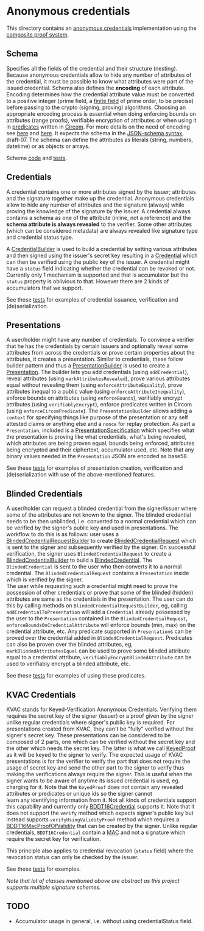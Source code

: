 # Anonymous credentials 

This directory contains an [anonymous credentials](https://blog.dock.io/anonymous-credentials/) implementation using the [composite proof system](./../composite-proof/index.ts).

## Schema

Specifies all the fields of the credential and their structure (nesting). Because anonymous credentials allow to hide any 
number of attributes of the credential, it must be possible to know what attributes were part of the issued credential. Schema 
also defines the **encoding** of each attribute. Encoding determines how the credential attribute value must be converted to 
a positive integer (prime field, a [finite field](https://en.wikipedia.org/wiki/Finite_field) of prime order, to be precise) 
before passing to the crypto (signing, proving) algorithms. Choosing an appropriate encoding process is essential when doing 
enforcing bounds on attributes (range proofs), verifiable encryption of attributes or when using it in [predicates](https://blog.dock.io/circom-language-integration/) written 
in [Circom](https://docs.circom.io/). For more details on the need of encoding see [here](./../../README.md#encoding-for-negative-or-decimal-numbers) and 
[here](./../../README.md#encoding-for-verifiable-encryption). 
It expects the schema in the [JSON-schema syntax](https://json-schema.org/), draft-07. The schema can define the attributes as literals (string, numbers, datetime) or 
as objects or arrays.  

Schema [code](./schema.ts) and [tests](../../tests/anonymous-credentials/schema.spec.ts).

## Credentials

A credential contains one or more attributes signed by the issuer; attributes and the signature together make up the credential. 
Anonymous credentials allow to hide any number of attributes and the signature (always) while proving the knowledge of the signature by the issuer. 
A credential always contains a schema as one of the attribute (inline, not a reference) and the **schema attribute is always revealed** to 
the verifier. Some other attributes (which can be considered metadata) are always revealed like signature type and credential status type. 

A [CredentialBuilder](./credential-builder.ts) is used to build a credential by setting various attributes and 
then signed using the issuer's secret key resulting in a [Credential](./credential.ts) which can then be verified using the 
public key of the issuer. A credential might have a `status` field indicating whether the credential can be revoked or not. Currently only 1 
mechanism is supported and that is accumulator but the `status` property is oblivious to that. However there are 2 kinds of 
accumulators that we support.

See these [tests](../../tests/anonymous-credentials/credential.spec.ts) for examples of credential issuance, verification and (de)serialization.

## Presentations

A user/holder might have any number of credentials. To convince a verifier that he has the credentials by certain issuers and 
optionally reveal some attributes from across the credentials or prove certain properties about the attributes, it creates a 
presentation. Similar to credentials, these follow builder pattern and thus a [PresentationBuilder](./presentation-builder.ts) 
is used to create a [Presentation](./presentation.ts). The builder lets you add credentials (using `addCredential`), reveal attributes (using `markAttributesRevealed`), 
prove various attributes equal without revealing them (using `enforceAttributeEquality`), prove attributes inequal to a public value (using `enforceAttributeInequality`), 
enforce bounds on attributes (using `enforceBounds`), verifiably encrypt attributes (using `verifiablyEncrypt`), enforce predicates written 
in Circom (using `enforceCircomPredicate`). 
The `PresentationBuilder` allows adding a `context` for specifying things like purpose of the presentation or any self attested claims 
or anything else and a `nonce` for replay protection.
As part a `Presentation`, included is a [PresentationSpecification](./presentation-specification.ts) which 
specifies what the presentation is proving like what credentials, what's being revealed, which attributes are being proven equal, 
bounds being enforced, attributes being encrypted and their ciphertext, accumulator used, etc. Note that any binary values needed in the 
`Presentation` JSON are encoded as base58.

See these [tests](../../tests/anonymous-credentials/presentation.spec.ts) for examples of presentation creation, verification and (de)serialization with use of the above-mentioned features.

## Blinded Credentials

A user/holder can request a blinded credential from the signer/issuer where some of the attributes are not known to the signer. The blinded credential needs to be then unblinded, i.e. converted to a normal credential which can be verified by the signer's public key and used in presentations. The workflow to do this is as follows: user uses a [BlindedCredentialRequestBuilder](./blinded-credential-request-builder.ts) to create [BlindedCredentialRequest](./blinded-credential-request.ts) which is sent to the signer and subsequently verified by the signer. On successful verification, the signer uses `BlindedCredentialRequest` to create a [BlindedCredentialBuilder](./blinded-credential-builder.ts) to build a [BlindedCredential](./blinded-credential.ts). The `BlindedCredential` is sent to the user who then converts it to a normal credential. The `BlindedCredentialRequest` contains a `Presentation` inside which is verified by the signer.  
The user while requesting such a credential might need to prove the possession of other credentials or prove that some of the blinded (hidden) attributes are same as the credentials in the presentation. The user can do this by calling methods on `BlindedCredentialRequestBuilder`, eg, calling `addCredentialToPresentation` will add a `Credential` already possessed by the user to the `Presentation` contained in the `BlindedCredentialRequest`, `enforceBoundsOnCredentialAttribute` will enforce bounds (min, max) on the credential attribute, etc. Any predicate supported in `Presentation`s can be proved over the credential added in `BlindedCredentialRequest`. Predicates can also be proven over the blinded attributes, eg, `markBlindedAttributesEqual` can be used to prove some blinded attribute equal to a credential attribute, `verifiablyEncryptBlindedAttribute` can be used to verifiably encrypt a blinded attribute, etc.

See these [tests](../../tests/anonymous-credentials/blind-issuance.spec.ts) for examples of using these predicates.

## KVAC Credentials

KVAC stands for Keyed-Verification Anonymous Credentials. Verifying them requires the secret key of the signer (issuer) or a proof 
given by the signer unlike regular credentials where signer's public key is required. For presentations created from KVAC, 
they can't be "fully" verified without the signer's secret key. These presentations can be considered to be composed of 2 parts, 
one which can be verified without the secret key and the other which needs the secret key. The latter is what we call [KeyedProof](./keyed-proof.ts) 
as it will be keyed to the signer to verify. The expected usage of KVAC presentations is for the verifier to verify the part 
that does not require the usage of secret key and send the other part to the signer to verify thus making the verifications always 
require the signer. This is useful when the signer wants to be aware of anytime its issued credential is used, eg. charging for it. 
Note that the `KeyedProof` does not contain any revealed attributes or predicates or unique ids so the signer cannot  
learn any identifying information from it. Not all kinds of credentials support this capability and currently only 
[BDDT16Credential](./credential.ts) supports it. Note that it does not support the `verify` method which expects signer's 
public key but instead supports `verifyUsingValidityProof` method which requires a [BDDT16MacProofOfValidity](../bddt16-mac/mac.ts) 
that can be created by the signer. Unlike regular credentials, `BDDT16Credential` contain a [MAC](https://en.wikipedia.org/wiki/Message_authentication_code) 
and not a signature which require the secret key for verification. 

This principle also applies to credential revocation (`status` field) where the revocation status can only be checked by the issuer.

See these [tests](../../tests/anonymous-credentials/keyed-proofs.spec.ts) for examples.

*Note that lot of classes mentioned above are abstract as this project supports multiple signature schemes.* 

## TODO

- Accumulator usage in general, i.e. without using credentialStatus field.
